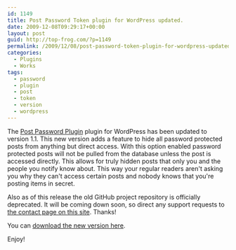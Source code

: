 ```yaml
---
id: 1149
title: Post Password Token plugin for WordPress updated.
date: 2009-12-08T09:29:17+00:00
layout: post
guid: http://top-frog.com/?p=1149
permalink: /2009/12/08/post-password-token-plugin-for-wordpress-updated/
categories:
  - Plugins
  - Works
tags:
  - password
  - plugin
  - post
  - token
  - version
  - wordpress
---
```

The [Post Password Plugin](http://top-frog.com/projects/post-password-token/) plugin for WordPress has been updated to version 1.1. This new version adds a feature to hide all password protected posts from anything but direct access. With this option enabled password protected posts will not be pulled from the database unless the post is accessed directly. This allows for truly hidden posts that only you and the people you notify know about. This way your regular readers aren't asking you why they can't access certain posts and nobody knows that you're posting items in secret.

Also as of this release the old GitHub project repository is officially deprecated. It will be coming down soon, so direct any support requests to [the contact page on this site](http://top-frog.com/contact/). Thanks!

You can [download the new version here](http://wordpress.org/extend/plugins/post-password-plugin/).

Enjoy!